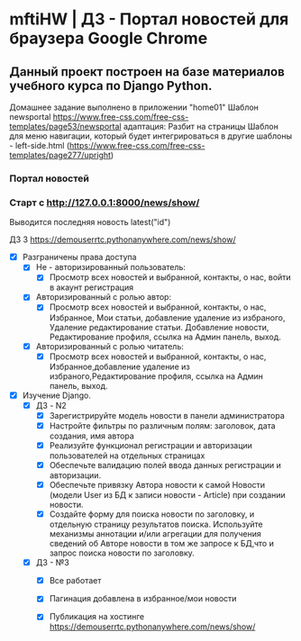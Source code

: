 # mftiHW | ДЗ - Портал новостей для браузера Google Chrome
## Данный проект построен на базе материалов учебного курса по Django Python.

Домашнее задание выполнено в приложении "home01"
Шаблон newsportal https://www.free-css.com/free-css-templates/page53/newsportal адаптация: Разбит на страницы
Шаблон для меню навигации, который будет интегрироваться в другие шаблоны - left-side.html (https://www.free-css.com/free-css-templates/page277/upright)
### Портал новостей
### Старт с http://127.0.0.1:8000/news/show/
Выводится последняя новость latest("id")

ДЗ 3 https://demouserrtc.pythonanywhere.com/news/show/
- [x] Разграничены права доступа
  - [x] Не - авторизированный пользователь:
    - [x] Просмотр всех новостей и выбранной, контакты, о нас, войти в акаунт регистрация
  - [x] Авторизированный с ролью автор:
    - [x] Просмотр всех новостей и выбранной, контакты, о нас, Избранное, Мои статьи, добавление удаление из избраного, Удаление редактирование статьи. Добавление новости, Редактирование профиля, ссылка на Админ панель, выход.  
  - [x] Авторизированный с ролью читатель:
    - [x] Просмотр всех новостей и выбранной, контакты, о нас, Избранное,добавление удаление из избраного,Редактирование профиля, ссылка на Админ панель, выход.
- [x] Изучение  Django.
  - [x] ДЗ - N2
    - [x] Зарегистрируйте модель новости в панели администратора
    - [x] Настройте фильтры по различным полям: заголовок, дата создания, имя автора
    - [x] Реализуйте функционал регистрации и авторизации пользователей на отдельных страницах
    - [x] Обеспечьте валидацию полей ввода данных регистрации и авторизации.
    - [x] Обеспечьте привязку Автора новости к самой Новости (модели User из БД к записи новости - Article) при создании новости.
    - [x] Создайте форму для поиска новости по заголовку, и отдельную страницу результатов поиска. Используйте механизмы аннотации и/или агрегации для получения сведений об Авторе новости в том же запросе к БД,что и запрос поиска новости по заголовку.
  - [x] ДЗ - №3
    - [x] Все работает
    - [x] Пагинация добавлена в избранное/мои новости
    - [x] Публикация на хостинге https://demouserrtc.pythonanywhere.com/news/show/


